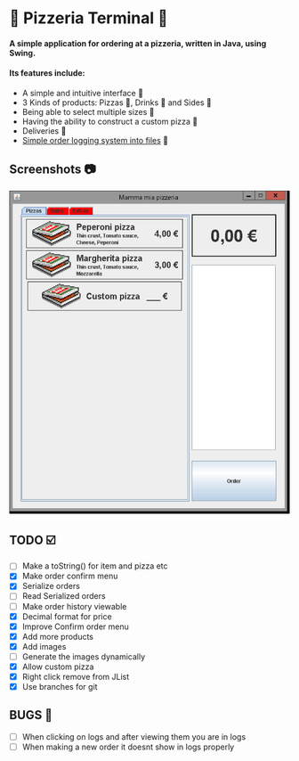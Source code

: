 # :pizza: **Pizzeria Terminal** :pizza:
#### A simple application for ordering at a pizzeria, written in Java, using Swing.
#### Its features include:
- A simple and intuitive interface :100:
- 3 Kinds of products: Pizzas :pizza:, Drinks :beers: and Sides :fries:
- Being able to select multiple sizes 	:tomato:
- Having the ability to construct a custom pizza :hammer:
- Deliveries :truck:
- [Simple order logging system into files](https://github.com/WuzzyLV/pizzeria-terminal/tree/master/logs) :file_folder:

## Screenshots :camera:
![Use of the app](https://raw.githubusercontent.com/WuzzyLV/pizzeria-terminal/master/screenshots/screenshots.gif)





## TODO :ballot_box_with_check:	️
- [ ] Make a toString() for item and pizza etc
- [x] Make order confirm menu
- [x] Serialize orders
- [ ] Read Serialized orders
- [ ] Make order history viewable
- [x] Decimal format for price
- [x] Improve Confirm order menu
- [x] Add more products
- [x] Add images
- [ ] Generate the images dynamically
- [x] Allow custom pizza
- [x] Right click remove from JList
- [x] Use branches for git

## BUGS :bug:
- [ ] When clicking on logs and after viewing them you are in logs
- [ ] When making a new order it doesnt show in logs properly